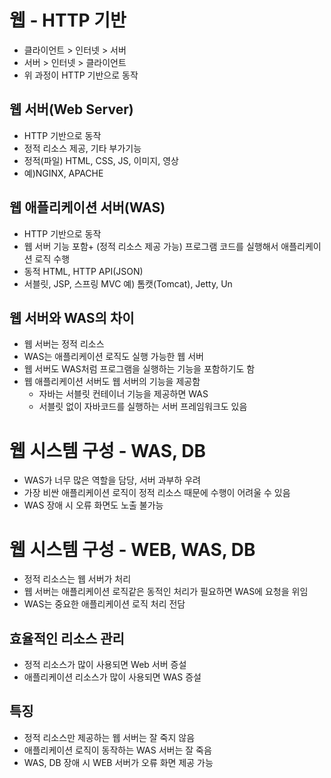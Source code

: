 # 웹 - HTTP 기반
- 클라이언트 > 인터넷 > 서버
- 서버 > 인터넷 > 클라이언트
- 위 과정이 HTTP 기반으로 동작

## 웹 서버(Web Server)
- HTTP 기반으로 동작
- 정적 리소스 제공, 기타 부가기능
- 정적(파일) HTML, CSS, JS, 이미지, 영상
- 예)NGINX, APACHE

## 웹 애플리케이션 서버(WAS)
- HTTP 기반으로 동작
- 웹 서버 기능 포함+ (정적 리소스 제공 가능)
프로그램 코드를 실행해서 애플리케이션 로직 수행
- 동적 HTML, HTTP API(JSON)
- 서블릿, JSP, 스프링 MVC
예) 톰캣(Tomcat), Jetty, Un

## 웹 서버와 WAS의 차이
- 웹 서버는 정적 리소스
- WAS는 애플리케이션 로직도 실행 가능한 웹 서버
- 웹 서버도 WAS처럼 프로그램을 실행하는 기능을 포함하기도 함
- 웹 애플리케이션 서버도 웹 서버의 기능을 제공함
	- 자바는 서블릿 컨테이너 기능을 제공하면 WAS
	- 서블릿 없이 자바코드를 실행하는 서버 프레임워크도 있음

# 웹 시스템 구성 - WAS, DB
- WAS가 너무 많은 역할을 담당, 서버 과부하 우려
- 가장 비싼 애플리케이션 로직이 정적 리소스 때문에 수행이 어려울 수 있음
- WAS 장애 시 오류 화면도 노출 불가능

# 웹 시스템 구성 - WEB, WAS, DB
- 정적 리소스는 웹 서버가 처리
- 웹 서버는 애플리케이션 로직같은 동적인 처리가 필요하면 WAS에 요청을 위임
- WAS는 중요한 애플리케이션 로직 처리 전담

## 효율적인 리소스 관리
- 정적 리소스가 많이 사용되면 Web 서버 증설
- 애플리케이션 리소스가 많이 사용되면 WAS 증설

## 특징
- 정적 리소스만 제공하는 웹 서버는 잘 죽지 않음
- 애플리케이션 로직이 동작하는 WAS 서버는 잘 죽음
- WAS, DB 장애 시 WEB 서버가 오류 화면 제공 가능